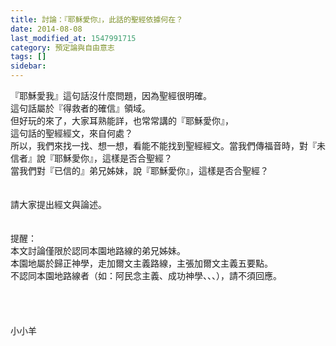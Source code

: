 ```yaml
---
title: 討論：『耶穌愛你』，此話的聖經依據何在？
date: 2014-08-08
last_modified_at: 1547991715
category: 預定論與自由意志
tags: []
sidebar: 
---
```


<p>『耶穌愛我』這句話沒什麼問題，因為聖經很明確。<br/>這句話屬於『得救者的確信』領域。<br/>但好玩的來了，大家耳熟能詳，也常常講的『耶穌愛你』，<br/>這句話的聖經經文，來自何處？<br/>所以，我們來找一找、想一想，看能不能找到聖經經文。<!--more-->當我們傳福音時，對『未信者』說『耶穌愛你』，這樣是否合聖經？<br/>當我們對『已信的』弟兄姊妹，說『耶穌愛你』，這樣是否合聖經？<br/><br/><br/>請大家提出經文與論述。<br/><br/><br/>提醒：<br/>本文討論僅限於認同本園地路線的弟兄姊妹。<br/>本園地屬於歸正神學，走加爾文主義路線，主張加爾文主義五要點。<br/>不認同本園地路線者（如：阿民念主義、成功神學、、、），請不須回應。<br/><br/><br/><br/><br/>小小羊<br/><br/></p>